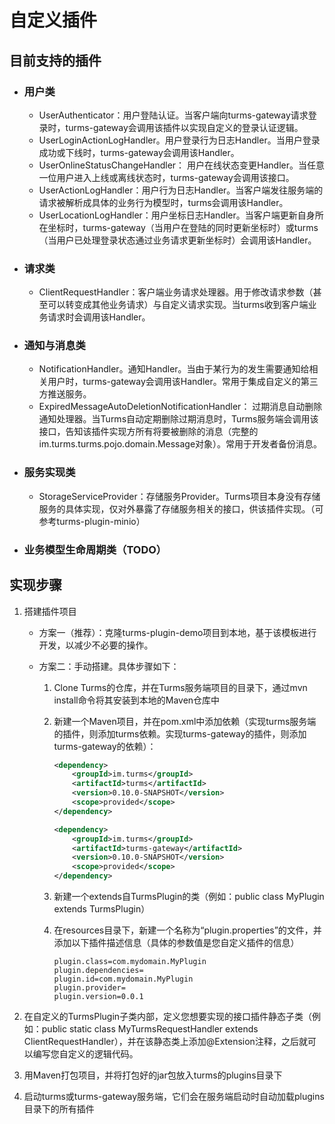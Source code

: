 # 自定义插件

## 目前支持的插件

* ### 用户类

  * UserAuthenticator：用户登陆认证。当客户端向turms-gateway请求登录时，turms-gateway会调用该插件以实现自定义的登录认证逻辑。
  * UserLoginActionLogHandler。用户登录行为日志Handler。当用户登录成功或下线时，turms-gateway会调用该Handler。
  * UserOnlineStatusChangeHandler： 用户在线状态变更Handler。当任意一位用户进入上线或离线状态时，turms-gateway会调用该接口。
  * UserActionLogHandler：用户行为日志Handler。当客户端发往服务端的请求被解析成具体的业务行为模型时，turms会调用该Handler。
  * UserLocationLogHandler：用户坐标日志Handler。当客户端更新自身所在坐标时，turms-gateway（当用户在登陆的同时更新坐标时）或turms（当用户已处理登录状态通过业务请求更新坐标时）会调用该Handler。
* ### 请求类
  
  * ClientRequestHandler：客户端业务请求处理器。用于修改请求参数（甚至可以转变成其他业务请求）与自定义请求实现。当turms收到客户端业务请求时会调用该Handler。
* ### 通知与消息类
  
  * NotificationHandler。通知Handler。当由于某行为的发生需要通知给相关用户时，turms-gateway会调用该Handler。常用于集成自定义的第三方推送服务。
  * ExpiredMessageAutoDeletionNotificationHandler： 过期消息自动删除通知处理器。当Turms自动定期删除过期消息时，Turms服务端会调用该接口，告知该插件实现方所有将要被删除的消息（完整的im.turms.turms.pojo.domain.Message对象）。常用于开发者备份消息。
* ### 服务实现类
  
  * StorageServiceProvider：存储服务Provider。Turms项目本身没有存储服务的具体实现，仅对外暴露了存储服务相关的接口，供该插件实现。（可参考turms-plugin-minio）
* ### 业务模型生命周期类（TODO）

## 实现步骤

1. 搭建插件项目
   * 方案一（推荐）：克隆turms-plugin-demo项目到本地，基于该模板进行开发，以减少不必要的操作。
   * 方案二：手动搭建。具体步骤如下：
     
     1. Clone Turms的仓库，并在Turms服务端项目的目录下，通过mvn install命令将其安装到本地的Maven仓库中
     
     2. 新建一个Maven项目，并在pom.xml中添加依赖（实现turms服务端的插件，则添加turms依赖。实现turms-gateway的插件，则添加turms-gateway的依赖）：
     
        ```xml
        <dependency>
            <groupId>im.turms</groupId>
            <artifactId>turms</artifactId>
            <version>0.10.0-SNAPSHOT</version>
            <scope>provided</scope>
        </dependency>
        
        <dependency>
            <groupId>im.turms</groupId>
            <artifactId>turms-gateway</artifactId>
            <version>0.10.0-SNAPSHOT</version>
            <scope>provided</scope>
        </dependency>
        ```
     
     3. 新建一个extends自TurmsPlugin的类（例如：public class MyPlugin extends TurmsPlugin）
     
     4. 在resources目录下，新建一个名称为“plugin.properties”的文件，并添加以下插件描述信息（具体的参数值是您自定义插件的信息）
     
        ```properties
        plugin.class=com.mydomain.MyPlugin
        plugin.dependencies=
        plugin.id=com.mydomain.MyPlugin
        plugin.provider=
        plugin.version=0.0.1
        ```

5. 在自定义的TurmsPlugin子类内部，定义您想要实现的接口插件静态子类（例如：public static class MyTurmsRequestHandler extends ClientRequestHandler），并在该静态类上添加@Extension注释，之后就可以编写您自定义的逻辑代码。

3. 用Maven打包项目，并将打包好的jar包放入turms的plugins目录下

4. 启动turms或turms-gateway服务端，它们会在服务端启动时自动加载plugins目录下的所有插件

